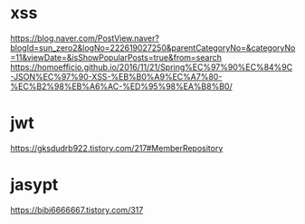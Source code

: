 # xss 
https://blog.naver.com/PostView.naver?blogId=sun_zero2&logNo=222619027250&parentCategoryNo=&categoryNo=11&viewDate=&isShowPopularPosts=true&from=search
https://homoefficio.github.io/2016/11/21/Spring%EC%97%90%EC%84%9C-JSON%EC%97%90-XSS-%EB%B0%A9%EC%A7%80-%EC%B2%98%EB%A6%AC-%ED%95%98%EA%B8%B0/

# jwt	
https://gksdudrb922.tistory.com/217#MemberRepository
	 
# jasypt
https://bibi6666667.tistory.com/317
